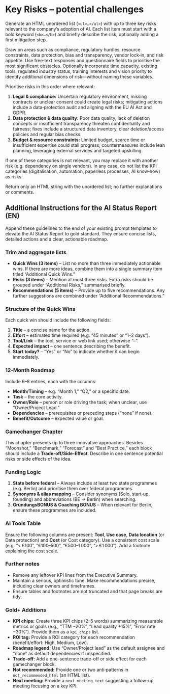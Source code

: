 # Key Risks – potential challenges

Generate an HTML unordered list (`<ul>…</ul>`) with up to three key risks relevant to the company’s adoption of AI. Each list item must start with a bold keyword (`<b>…</b>`) and briefly describe the risk, optionally adding a first mitigation step.

Draw on areas such as compliance, regulatory hurdles, resource constraints, data protection, bias and transparency, vendor lock‑in, and risk appetite. Use free‑text responses and questionnaire fields to prioritise the most significant obstacles. Optionally incorporate time capacity, existing tools, regulated industry status, training interests and vision priority to identify additional dimensions of risk—without naming these variables.

Prioritise risks in this order where relevant:

1. **Legal & compliance:** Uncertain regulatory environment, missing contracts or unclear consent could create legal risks; mitigating actions include a data‑protection audit and aligning with the EU AI Act and GDPR.
2. **Data protection & data quality:** Poor data quality, lack of deletion concepts or insufficient transparency threaten confidentiality and fairness; fixes include a structured data inventory, clear deletion/access policies and regular bias checks.
3. **Budget & resource constraints:** Limited budget, scarce time or insufficient expertise could stall progress; countermeasures include lean planning, leveraging external services and targeted upskilling.

If one of these categories is not relevant, you may replace it with another risk (e.g. dependency on single vendors). In any case, do not list the KPI categories (digitalisation, automation, paperless processes, AI know‑how) as risks.

Return only an HTML string with the unordered list; no further explanations or comments.

## Additional Instructions for the AI Status Report (EN)

Append these guidelines to the end of your existing prompt templates to elevate the AI Status Report to gold standard. They ensure concise lists, detailed actions and a clear, actionable roadmap.

### Trim and aggregate lists

* **Quick Wins (3 items)** – List no more than three immediately actionable wins. If there are more ideas, combine them into a single summary item titled “Additional Quick Wins.”
* **Risks (3 items)** – Mention at most three risks. Extra risks should be grouped under “Additional Risks,” summarised briefly.
* **Recommendations (5 items)** – Provide up to five recommendations. Any further suggestions are combined under “Additional Recommendations.”

### Structure of the Quick Wins

Each quick win should include the following fields:

1. **Title** – a concise name for the action.
2. **Effort** – estimated time required (e.g. “45 minutes” or “1–2 days”).
3. **Tool/Link** – the tool, service or web link used; otherwise “–”.
4. **Expected impact** – one sentence describing the benefit.
5. **Start today?** – “Yes” or “No” to indicate whether it can begin immediately.

### 12‑Month Roadmap

Include 6–8 entries, each with the columns:

* **Month/Timing** – e.g. “Month 1,” “Q2,” or a specific date.
* **Task** – the core activity.
* **Owner/Role** – person or role driving the task; when unclear, use “Owner/Project Lead.”
* **Dependencies** – prerequisites or preceding steps (“none” if none).
* **Benefit/Outcome** – expected value or goal.

### Gamechanger Chapter

This chapter presents up to three innovative approaches. Besides “Moonshot,” “Benchmark,” “Forecast” and “Best Practice,” each block should include a **Trade‑off/Side‑Effect**. Describe in one sentence potential risks or side effects of the idea.

### Funding Logic

1. **State before federal** – Always include at least two state programmes (e.g. Berlin) and prioritise them over federal programmes.
2. **Synonyms & alias mapping** – Consider synonyms (Solo, start‑up, founding) and abbreviations (BE → Berlin) when searching.
3. **GründungsBONUS & Coaching BONUS** – When relevant for Berlin, ensure these programmes are included.

### AI Tools Table

Ensure the following columns are present: **Tool**, **Use case**, **Data location** (or Data protection) and **Cost** (or Cost category). Use a consistent cost scale (e.g. “< €100”, “€100–500”, “€500–1 000”, “> €1 000”). Add a footnote explaining the cost scale.

### Further notes

* Remove any leftover KPI lines from the Executive Summary.
* Maintain a serious, optimistic tone. Make recommendations precise, including clear owners and timeframes.
* Ensure tables and footnotes are not truncated and that page breaks are tidy.

### Gold+ Additions

* **KPI chips:** Create three KPI chips (2–5 words) summarizing measurable metrics or goals (e.g., “TTM −20%”, “Lead quality +15%”, “Error rate −30%”). Provide them as a `kpi_chips` list.
* **ROI tag:** Provide a ROI category for each recommendation (benefit/effort: High, Medium, Low).
* **Roadmap legend:** Use “Owner/Project lead” as the default assignee and “none” as default dependencies if unspecified.
* **Trade-off:** Add a one-sentence trade-off or side effect for each gamechanger block.
* **Not recommended:** Provide one or two anti‑patterns in `not_recommended_html` (an HTML list).
* **Next meeting:** Provide a `next_meeting_text` suggesting a follow-up meeting focusing on a key KPI.
